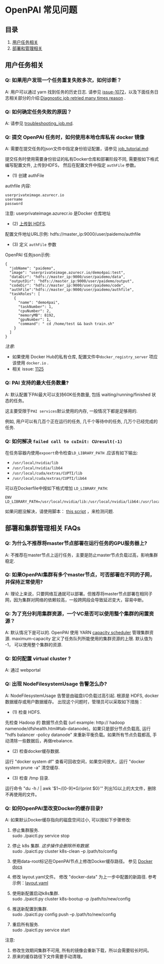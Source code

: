 # OpenPAI 常见问题

## 目录

1. [用户任务相关](#user-job-related-faqs)
2. [部署和管理相关](#deploy-and-maintenance-related-faqs)

## 用户任务相关

### Q: 如果用户发现一个任务重复失败多次，如何诊断？

A: 用户可以通过 yarn 找到任务的历史日志. 请参见 [issue-1072](https://github.com/Microsoft/pai/issues/1072)，以及下面任务日志相关部分的介绍:[Diagnostic job retried many times reason](./user/troubleshooting_job.md#job-is-running-and-retried-many-times) .

### Q: 如何确定任务失败的原因？

A: 请参见 [troubleshooting_job.md](./user/troubleshooting_job.md).

### Q: 提交 OpenPAI 任务时，如何使用本地仓库私有 docker 镜像

A: 需要在提交任务的json文件中指定身份验证配置，请参见 [job_tutorial.md](./job_tutorial.md):

提交任务时使用需要身份验证的私有Docker仓库和部署阶段不同, 需要按如下格式编写配置文件, 上传到HDFS， 然后在配置文件中指定 `authFile` 参数。

- (1) 创建 authFile

authfile 内容:

    userprivateimage.azurecr.io
    username
    password
    

注意: userprivateimage.azurecr.io 是Docker 仓库地址

- (2) [上传到 HDFS](./hadoop/hdfs.md#WebHDFS).

配置文件地址URL示例: hdfs://master_ip:9000/user/paidemo/authfile

- (3) 定义 `authFile` 参数

OpenPAI 任务json示例:

    {
      "jobName": "paidemo",
      "image": "userprivateimage.azurecr.io/demo4pai:test",
      "dataDir": "hdfs://master_ip:9000/user/paidemo/data",
      "outputDir": "hdfs://master_ip:9000/user/paidemo/output",
      "codeDir": "hdfs://master_ip:9000/user/paidemo/code",
      "authFile":"hdfs://master_ip:9000/user/paidemo/authfile",
      "taskRoles": [
        {
          "name": "demo4pai",
          "taskNumber": 1,
          "cpuNumber": 2,
          "memoryMB": 8192,
          "gpuNumber": 1,
          "command": " cd /home/test && bash train.sh"
        }
      ]
    }
    

*注意*:

- 如果使用 Docker Hub的私有仓库,   配置文件中`docker_registry_server` 项应该使用 `docker.io` .
- 相关 issue: [1125](https://github.com/Microsoft/pai/issues/1215)

### Q: PAI 支持的最大任务数量?

A: 默认配置下PAI最大可以支持60K任务数量, 包括 waiting/running/finished 状态的任务。

 这主要受限于`PAI services`默认使用的内存, 一般情况下都是足够用的.

例如, 用户可以有几百个正在运行的任务, 几千个等待中的任务, 几万个已经完成的任务.

### Q: 如何解决 `failed call to cuInit: CUresult(-1)`

 在任务容器内使用`expoert`命令检查`LD_LIBRARY_PATH` .应该有如下输出:

- `/usr/local/nvidia/lib`
- `/usr/local/nvidia/lib64`
- `/usr/local/cuda/extras/CUPTI/lib`
- `/usr/local/cuda/extras/CUPTI/lib64`

可以在Dockerfile中按如下格式增加 `LD_LIBRARY_PATH`:

    ENV LD_LIBRARY_PATH=/usr/local/nvidia/lib:/usr/local/nvidia/lib64:/usr/local/cuda/extras/CUPTI/lib:/usr/local/cuda/extras/CUPTI/lib64:$LD_LIBRARY_PATH
    

如果问题没解决，请使用脚本： [this script](https://gist.github.com/f0k/63a664160d016a491b2cbea15913d549) ，来检测问题.

## 部署和集群管理相关 FAQs

### Q: 为什么不推荐将master节点部署在运行任务的GPU服务器上?

A: 不推荐在master节点上运行任务，主要是防止master节点负载过高，影响集群稳定.

### Q: 如果OpenPAI集群有多个master节点，可否部署在不同的子网，并保持正常使用?

A: 理论上来说，只要网络互通就可以部署。但推荐将master节点部署在相同子网，因为集群对网络的依赖较高，一般跨网段会导致延迟变大，容易中断。


### Q: 为了充分利用集群资源，一个VC是否可以使用整个集群的闲置资源？

A: 默认情况下是可以的. OpenPAI 使用 YARN [capacity scheduler](https://hadoop.apache.org/docs/r1.2.1/capacity_scheduler.html)  管理集群资源. maximum-capacity 定义了任务队列所能使用的集群资源的上限. 默认值为 -1， 可以使用整个集群的资源.

### Q: 如何配置 virtual cluster ?

A: 通过 webportal

### Q: 出现 NodeFilesystemUsage 告警怎么办?

A: NodeFilesystemUsage 告警是由磁盘I/O负载过高引起. 根源是 HDFS, docker 数据缓存或用户数据缓存。 
出现这个问题时，管理员可以采取如下措施：

- (1) 检查 HDFS.

先检查 Hadoop 的 数据节点负载 (url example: http:// hadoop namenode/dfshealth.html#tab-datanode)。如果只是部分节点负载高, 运行 "hdfs balancer -policy datanode" 来重新平衡负载。如果所有节点负载都高, 手动清除一些数据后，再做rebalance.

- (2) 检查docker缓存数据.

运行 "docker system df" 查看可回收空间，如果空间很大，运行 "docker system prune -a" 清空缓存.

- (3) 检查 /tmp 目录. 

运行命令  "du -h / | awk '$1~/[0-9]*G/{print $0}'" 列出1G以上的大文件，删除不再使用的文件。

### Q: 如何OpenPAI里改变Docker的缓存目录?

A: 如果默认Docker缓存指向的磁盘空间过小, 可以按如下步骤修改:

1. 停止集群服务.  
        sudo ./paictl.py service stop

2. 停止 k8s 集群. *这步操作会删除所有数据*.  
        sudo ./paictl.py cluster k8s-clean –p /path/to/config

3. 使用data-root标记在OpenPAI节点上修改Docker缓存路径。
   参见 [Docker docs](https://docs.docker.com/config/daemon/systemd/)

4. 修改 layout.yaml文件。
   修改 "docker-data" 为上一步中配置的新路径. 
   参考示例：[layout.yaml](../../examples/cluster-configuration/layout.yaml#L55)

5. 使用新配置启动k8s集群.  
        sudo ./paictl.py cluster k8s-bootup –p /path/to/new/config

6. 推送新配置到集群.  
        sudo ./paictl.py config push –p /path/to/new/config

7. 重启所有服务.  
        sudo ./paictl.py service start

注意:

1. 修改生效期间集群不可用, 所有的镜像会重新下载，所以会需要较长时间。
2. 原来的缓存路径下文件需要手动清理。
